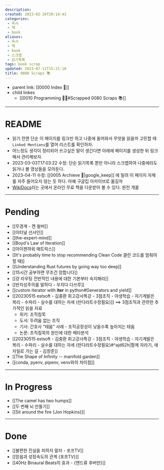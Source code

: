 ```yaml
---
description:
created: 2023-02-26T20:14:43
categories: 
 - 독서
 - 책
 - book
aliases: 
 - 독서
 - 책
 - book
 - 스크랩
 - 읽기목록
tags: book scrap
updated: 2023-07-11T15:21:10
title: 0080 Scraps 📚
---
```

- parent link: [[0000 Index 🔗]]
- child linkes
	- [[0010 Programming 👩‍💻#Scrapped 0080 Scraps 📚]]


---
# README

- 읽기 전엔 단순 이 페이지를 링크만 하고 나중에 들어와서 무엇을 읽을까 고민할 때 `Linked Mentions`를 열어 리스트를 확인하자.
- 어느정도 생각이 정리되어 쓰고싶은 말이 생긴다면 아래에 페이지를 생성한 뒤 링크해서 관리해보자.
- 2023-03-03T17:03:22 수정: 단순 읽기목록 뿐만 아니라 스크랩하여 나중에라도 읽거나 볼 영상들을 모아둔다. 
- 2023-04-11 수정: [[0005 Archieve 💾|google_keep]] 에 밀려 이 페이지 자체를 자주 들어오지 않는 듯 하다. 아예 구글킵 아카이브로 옮길까
- [WikiDocs](https://wikidocs.net/)라는 곳에서 온라인 무료 책을 다운받아 볼 수 있다. 완전 개꿀

___
# Pending

- [[무경계 - 켄 윌버]]
- [[이터널 선샤인]]
- [[the-expert-mind]]
- [[Boyd's Law of Iteration]]
- [[아이젠하워 매트릭스]]
- [[It's probably time to stop recommending Clean Code 클린 코드를 멈춰야 할 때]]
- [[Understanding Rust futures by going way too deep]]
- [[15시간 공부하면 무조건 망합니다]]
- [[걍 라우팅 전반적인 내용에 대한 기본부터 숙지해라]]
- [[반지성주의를 말하다 - 우치다 다쓰루]]
- [[custom iterator with __iter__ in python#Generators and yield]]
- [[20230515 estsoft - 김충환 회고강사특강 - 3점조직 - 야생학습 - 자기계발은 복리 - 수파리 - 실수를 대하는 자세 {만다라트수정필요}]] ==> 3점조직과 관련한 추가적인 읽을 자료
	- 위키: 조직침묵
	- 도서: 두려움 없는 조직
	- 기사: 간호사 "태움" 사례 - 조직공정성이 낮을수록 높아지는 태움
	- 논문: 조직침묵의 원인에 대한 메타분석
- [[20230515 estsoft - 김충환 회고강사특강 - 3점조직 - 야생학습 - 자기계발은 복리 - 수파리 - 실수를 대하는 자세 {만다라트수정필요}#^ajd62h|함께 자라기, 애자일로 가는 길 - 김창준]]
- [[The Shape of Infinity -- manifold garden]]
- [[conda, pyenv, pipenv, venv와의 차이점]]



___
# In Progress

- [[The camel has two humps]]
- [[두 번째 뇌 만들기]]
- [[Sit around the fire {Jon Hopkins}]]

___
# Done

- [[불편한 진실을 피하지 말자 - 포프TV]]
- [[믿음과 성장속도의 관계 {포프TV}]]
- [[40Hz Binaural Beats의 효과 - {앤드류 후버만}]]